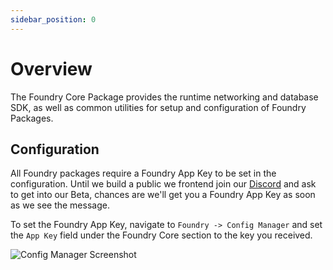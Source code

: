 ```yaml
---
sidebar_position: 0
---
```


# Overview

The Foundry Core Package provides the runtime networking and database SDK, as well as common utilities for setup and configuration of Foundry Packages. 

## Configuration

All Foundry packages require a Foundry App Key to be set in the configuration. Until we build a public we frontend join our [Discord](https://discord.gg/FJUNGXvNf8) and ask to get into our Beta, chances are we'll get you a Foundry App Key as soon as we see the message.

To set the Foundry App Key, navigate to `Foundry -> Config Manager` and set the `App Key` field under the Foundry Core section to the key you received.

![Config Manager Screenshot](./img/configManagerHighlightAppKey.png)
